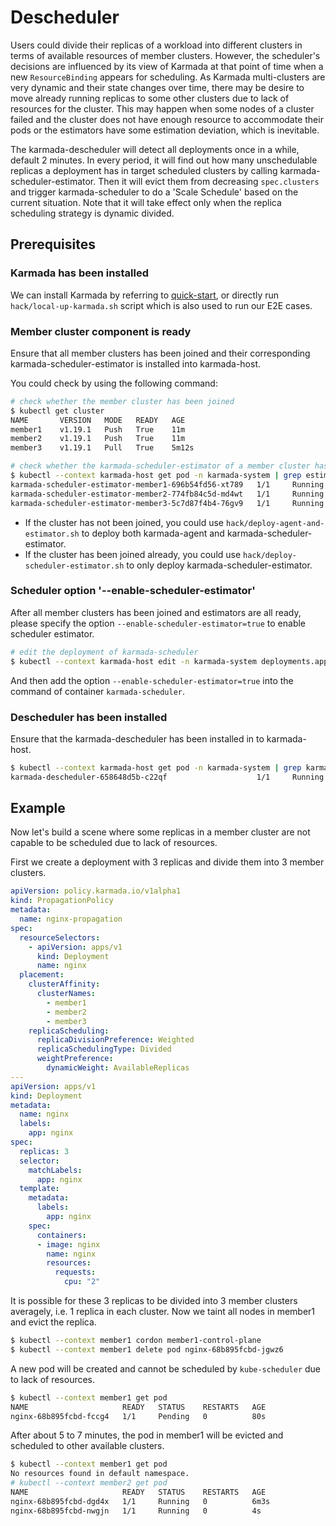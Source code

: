 # Descheduler

Users could divide their replicas of a workload into different clusters in terms of available resources of member clusters.
However, the scheduler's decisions are influenced by its view of Karmada at that point of time when a new `ResourceBinding` 
appears for scheduling. As Karmada multi-clusters are very dynamic and their state changes over time, there may be desire 
to move already running replicas to some other clusters due to lack of resources for the cluster. This may happen when 
some nodes of a cluster failed and the cluster does not have enough resource to accommodate their pods or the estimators 
have some estimation deviation, which is inevitable.

The karmada-descheduler will detect all deployments once in a while, default 2 minutes. In every period, it will find out 
how many unschedulable replicas a deployment has in target scheduled clusters by calling karmada-scheduler-estimator. Then 
it will evict them from decreasing `spec.clusters` and trigger karmada-scheduler to do a 'Scale Schedule' based on the current 
situation. Note that it will take effect only when the replica scheduling strategy is dynamic divided.

## Prerequisites

### Karmada has been installed

We can install Karmada by referring to [quick-start](https://github.com/karmada-io/karmada#quick-start), or directly run `hack/local-up-karmada.sh` script which is also used to run our E2E cases.

### Member cluster component is ready

Ensure that all member clusters has been joined and their corresponding karmada-scheduler-estimator is installed into karmada-host.

You could check by using the following command:

```bash
# check whether the member cluster has been joined
$ kubectl get cluster
NAME       VERSION   MODE   READY   AGE
member1    v1.19.1   Push   True    11m
member2    v1.19.1   Push   True    11m
member3    v1.19.1   Pull   True    5m12s

# check whether the karmada-scheduler-estimator of a member cluster has been working well
$ kubectl --context karmada-host get pod -n karmada-system | grep estimator
karmada-scheduler-estimator-member1-696b54fd56-xt789   1/1     Running   0          77s
karmada-scheduler-estimator-member2-774fb84c5d-md4wt   1/1     Running   0          75s
karmada-scheduler-estimator-member3-5c7d87f4b4-76gv9   1/1     Running   0          72s
```

- If the cluster has not been joined, you could use `hack/deploy-agent-and-estimator.sh` to deploy both karmada-agent and karmada-scheduler-estimator.
- If the cluster has been joined already, you could use `hack/deploy-scheduler-estimator.sh` to only deploy karmada-scheduler-estimator.

### Scheduler option '--enable-scheduler-estimator'

After all member clusters has been joined and estimators are all ready, please specify the option `--enable-scheduler-estimator=true` to enable scheduler estimator.

```bash
# edit the deployment of karmada-scheduler
$ kubectl --context karmada-host edit -n karmada-system deployments.apps karmada-scheduler
```

And then add the option `--enable-scheduler-estimator=true` into the command of container `karmada-scheduler`.

### Descheduler has been installed

Ensure that the karmada-descheduler has been installed in to karmada-host.

```bash
$ kubectl --context karmada-host get pod -n karmada-system | grep karmada-descheduler
karmada-descheduler-658648d5b-c22qf                    1/1     Running   0          80s
```

## Example

Now let's build a scene where some replicas in a member cluster are not capable to be scheduled due to lack of resources.

First we create a deployment with 3 replicas and divide them into 3 member clusters.

```yaml
apiVersion: policy.karmada.io/v1alpha1
kind: PropagationPolicy
metadata:
  name: nginx-propagation
spec:
  resourceSelectors:
    - apiVersion: apps/v1
      kind: Deployment
      name: nginx
  placement:
    clusterAffinity:
      clusterNames:
        - member1
        - member2
        - member3
    replicaScheduling:
      replicaDivisionPreference: Weighted
      replicaSchedulingType: Divided
      weightPreference:
        dynamicWeight: AvailableReplicas
---
apiVersion: apps/v1
kind: Deployment
metadata:
  name: nginx
  labels:
    app: nginx
spec:
  replicas: 3
  selector:
    matchLabels:
      app: nginx
  template:
    metadata:
      labels:
        app: nginx
    spec:
      containers:
      - image: nginx
        name: nginx
        resources:
          requests:
            cpu: "2"
```

It is possible for these 3 replicas to be divided into 3 member clusters averagely, i.e. 1 replica in each cluster.
Now we taint all nodes in member1 and evict the replica.

```bash
$ kubectl --context member1 cordon member1-control-plane
$ kubectl --context member1 delete pod nginx-68b895fcbd-jgwz6
```

A new pod will be created and cannot be scheduled by `kube-scheduler` due to lack of resources.

```bash
$ kubectl --context member1 get pod
NAME                     READY   STATUS    RESTARTS   AGE
nginx-68b895fcbd-fccg4   1/1     Pending   0          80s
```

After about 5 to 7 minutes, the pod in member1 will be evicted and scheduled to other available clusters.

```bash
$ kubectl --context member1 get pod
No resources found in default namespace.
# kubectl --context member2 get pod
NAME                     READY   STATUS    RESTARTS   AGE
nginx-68b895fcbd-dgd4x   1/1     Running   0          6m3s
nginx-68b895fcbd-nwgjn   1/1     Running   0          4s
```

